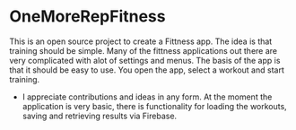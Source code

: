# OneMoreRepFitness

This is an open source project to create a Fittness app. The idea is that training should be simple. Many of the fittness applications
out there are very complicated with alot of settings and menus. The basis of the app is that it should be easy to use. You open the app,
select a workout and start training.

- I appreciate contributions and ideas in any form. At the moment the application is very basic, there is functionality for loading the
  workouts, saving and retrieving results via Firebase.


